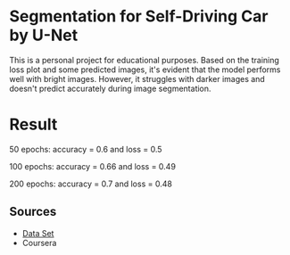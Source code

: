 
# Segmentation for Self-Driving Car by U-Net
This is a personal project for educational purposes. Based on the training loss plot and some predicted images, it's evident that the model performs well with bright images. However, it struggles with darker images and doesn't predict accurately during image segmentation.

# Result 

50 epochs: accuracy = 0.6 and loss = 0.5 

100 epochs: accuracy = 0.66 and loss = 0.49

200 epochs: accuracy = 0.7 and loss = 0.48
 

## Sources

 - [Data Set](https://www.kaggle.com/datasets/carlolepelaars/camvid)
 - Coursera 
 
